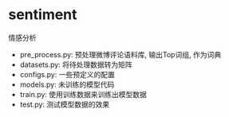 # sentiment
情感分析

- pre_process.py: 预处理微博评论语料库, 输出Top词组, 作为词典
- datasets.py: 将待处理数据转为矩阵
- configs.py: 一些预定义的配置
- models.py: 未训练的模型代码
- train.py: 使用训练数据来训练出模型数据
- test.py: 测试模型数据的效果
